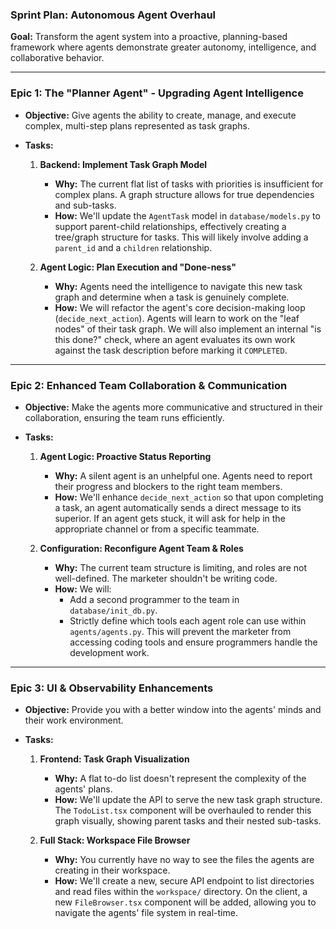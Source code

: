 ### **Sprint Plan: Autonomous Agent Overhaul**

**Goal:** Transform the agent system into a proactive, planning-based framework where agents demonstrate greater autonomy, intelligence, and collaborative behavior.

---

### **Epic 1: The "Planner Agent" - Upgrading Agent Intelligence**

*   **Objective:** Give agents the ability to create, manage, and execute complex, multi-step plans represented as task graphs.

*   **Tasks:**
    1.  **Backend: Implement Task Graph Model**
        *   **Why:** The current flat list of tasks with priorities is insufficient for complex plans. A graph structure allows for true dependencies and sub-tasks.
        *   **How:** We'll update the `AgentTask` model in `database/models.py` to support parent-child relationships, effectively creating a tree/graph structure for tasks. This will likely involve adding a `parent_id` and a `children` relationship.

    2.  **Agent Logic: Plan Execution and "Done-ness"**
        *   **Why:** Agents need the intelligence to navigate this new task graph and determine when a task is genuinely complete.
        *   **How:** We will refactor the agent's core decision-making loop (`decide_next_action`). Agents will learn to work on the "leaf nodes" of their task graph. We will also implement an internal "is this done?" check, where an agent evaluates its own work against the task description before marking it `COMPLETED`.

---

### **Epic 2: Enhanced Team Collaboration & Communication**

*   **Objective:** Make the agents more communicative and structured in their collaboration, ensuring the team runs efficiently.

*   **Tasks:**
    1.  **Agent Logic: Proactive Status Reporting**
        *   **Why:** A silent agent is an unhelpful one. Agents need to report their progress and blockers to the right team members.
        *   **How:** We'll enhance `decide_next_action` so that upon completing a task, an agent automatically sends a direct message to its superior. If an agent gets stuck, it will ask for help in the appropriate channel or from a specific teammate.

    2.  **Configuration: Reconfigure Agent Team & Roles**
        *   **Why:** The current team structure is limiting, and roles are not well-defined. The marketer shouldn't be writing code.
        *   **How:** We will:
            *   Add a second programmer to the team in `database/init_db.py`.
            *   Strictly define which tools each agent role can use within `agents/agents.py`. This will prevent the marketer from accessing coding tools and ensure programmers handle the development work.

---

### **Epic 3: UI & Observability Enhancements**

*   **Objective:** Provide you with a better window into the agents' minds and their work environment.

*   **Tasks:**
    1.  **Frontend: Task Graph Visualization**
        *   **Why:** A flat to-do list doesn't represent the complexity of the agents' plans.
        *   **How:** We'll update the API to serve the new task graph structure. The `TodoList.tsx` component will be overhauled to render this graph visually, showing parent tasks and their nested sub-tasks.

    2.  **Full Stack: Workspace File Browser**
        *   **Why:** You currently have no way to see the files the agents are creating in their workspace.
        *   **How:** We'll create a new, secure API endpoint to list directories and read files within the `workspace/` directory. On the client, a new `FileBrowser.tsx` component will be added, allowing you to navigate the agents' file system in real-time. 